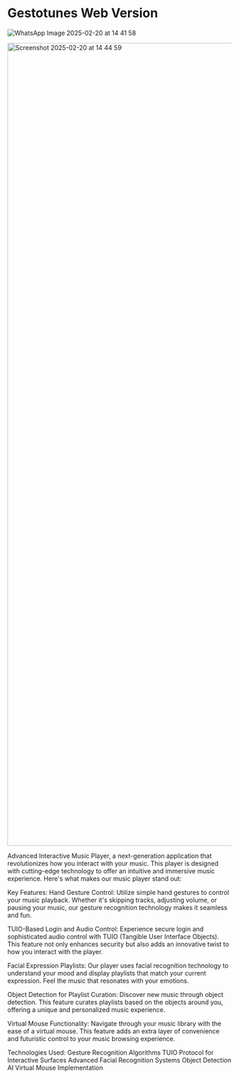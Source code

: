 # Gestotunes Web Version

![WhatsApp Image 2025-02-20 at 14 41 58](https://github.com/user-attachments/assets/7edee694-06a4-44ff-bb0b-54d3e89800d3)

<img width="1800" alt="Screenshot 2025-02-20 at 14 44 59" src="https://github.com/user-attachments/assets/ee058971-a9e1-4ad2-b683-e28c69b0f6b4" />



Advanced Interactive Music Player, a next-generation application that revolutionizes how you interact with your music. This player is designed with cutting-edge technology to offer an intuitive and immersive music experience.
Here's what makes our music player stand out:

Key Features:
Hand Gesture Control: Utilize simple hand gestures to control your music playback. Whether it's skipping tracks, adjusting volume, or pausing your music, our gesture recognition technology makes it seamless and fun.

TUIO-Based Login and Audio Control: Experience secure login and sophisticated audio control with TUIO (Tangible User Interface Objects). This feature not only enhances security but also adds an innovative twist to how you interact with the player.

Facial Expression Playlists: Our player uses facial recognition technology to understand your mood and display playlists that match your current expression. Feel the music that resonates with your emotions.

Object Detection for Playlist Curation: Discover new music through object detection. This feature curates playlists based on the objects around you, offering a unique and personalized music experience.

Virtual Mouse Functionality: Navigate through your music library with the ease of a virtual mouse. This feature adds an extra layer of convenience and futuristic control to your music browsing experience.

Technologies Used:
Gesture Recognition Algorithms
TUIO Protocol for Interactive Surfaces
Advanced Facial Recognition Systems
Object Detection AI
Virtual Mouse Implementation
